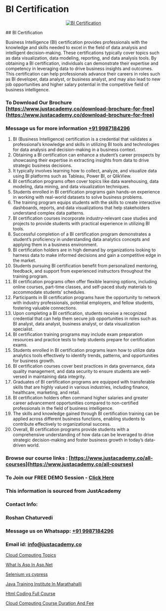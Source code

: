 # BI Certification

<p align="center">
  <a href="https://justacademy.co/course-detail/microsoft-power-bi-training">
    <img src="https://justacademy.co/storage2/course_image/1709962229_course_image.webp" alt="BI Certification">
  </a>
</p>
## BI Certification

Business Intelligence (BI) certification provides professionals with the knowledge and skills needed to excel in the field of data analysis and intelligent decision-making. These certifications typically cover topics such as data visualization, data modeling, reporting, and data analysis tools. By obtaining a BI certification, individuals can demonstrate their expertise and competency in leveraging data to drive business insights and outcomes. This certification can help professionals advance their careers in roles such as BI developer, data analyst, or business analyst, and may also lead to new job opportunities and higher salary potential in the competitive field of business intelligence.
### To Download Our Brochure [https://www.justacademy.co/download-brochure-for-free](https://www.justacademy.co/download-brochure-for-free)
### Message us for more information [+91 9987184296](https://api.whatsapp.com/send?phone=919987184296)
1) BI (Business Intelligence) certification is a credential that validates a professional’s knowledge and skills in utilizing BI tools and technologies for data analysis and decision-making in a business context.
2) Obtaining a BI certification can enhance a student’s career prospects by showcasing their expertise in extracting insights from data to drive strategic business decisions.
3) It typically involves learning how to collect, analyze, and visualize data using BI platforms such as Tableau, Power BI, or QlikView.
4) BI certification programs often cover topics like data warehousing, data modeling, data mining, and data visualization techniques.
5) Students enrolled in BI certification programs gain hands-on experience in working with real-world datasets to solve business problems.
6) The training program equips students with the skills to create interactive dashboards, reports, and data visualizations that help stakeholders understand complex data patterns.
7) BI certification courses incorporate industry-relevant case studies and projects to provide students with practical experience in utilizing BI tools.
8) Successful completion of a BI certification program demonstrates a student’s proficiency in understanding data analytics concepts and applying them in a business environment.
9) BI certification holders are in high demand by organizations looking to harness data to make informed decisions and gain a competitive edge in the market.
10) Students pursuing BI certification benefit from personalized mentoring, feedback, and support from experienced instructors throughout the training program.
11) BI certification programs often offer flexible learning options, including online courses, part-time classes, and self-paced study materials to accommodate students’ schedules.
12) Participants in BI certification programs have the opportunity to network with industry professionals, potential employers, and fellow students, fostering valuable connections.
13) Upon completing a BI certification, students receive a recognized credential that can help them secure job opportunities in roles such as BI analyst, data analyst, business analyst, or data visualization specialist.
14) BI certification training programs may include exam preparation resources and practice tests to help students prepare for certification exams.
15) Students enrolled in BI certification programs learn how to utilize data analytics tools effectively to identify trends, patterns, and opportunities for business growth.
16) BI certification courses cover best practices in data governance, data quality management, and data security to ensure students are well-versed in maintaining data integrity.
17) Graduates of BI certification programs are equipped with transferable skills that are highly valued in various industries, including finance, healthcare, marketing, and retail.
18) BI certification holders often command higher salaries and greater career advancement opportunities compared to non-certified professionals in the field of business intelligence.
19) The skills and knowledge gained through BI certification training can be applied across different business functions, enabling students to contribute effectively to organizational success.
20) Overall, BI certification programs provide students with a comprehensive understanding of how data can be leveraged to drive strategic decision-making and foster business growth in today’s data-driven world.

### Browse our course links : [https://www.justacademy.co/all-courses](https://www.justacademy.co/all-courses) 
### To Join our FREE DEMO Session - [Click Here](https://www.justacademy.co/register-for-course-demo)


### This information is sourced from JustAcademy
### Contact Info:
### Roshan Chaturvedi
### Message us on Whatsapp: [+91 9987184296](https://api.whatsapp.com/send?phone=919987184296)
### Email id: [info@justacademy.co](mailto:info@justacademy.co)
                
[Cloud Computing Topics](https://www.linkedin.com/pulse/cloud-computing-topics-justacademy-thane-5csxc?trackingId=7g9C4ccL%2BJ7qXdVTCgQT6Q%3D%3D&lipi=urn%3Ali%3Apage%3Ad_flagship3_company_admin%3BQUUDXGyzQlqUHLkfVC%2F2FQ%3D%3D)

[What Is Asp In Asp.Net](https://www.linkedin.com/pulse/what-asp-aspnet-justacademy-san-jose-mjd1f?trackingId=HtN1d0GexaEWzXsC9OFTqA%3D%3D&lipi=urn%3Ali%3Apage%3Ad_flagship3_company_admin%3BfImeOsNpR2eB0vaAt1OrTg%3D%3D)

[Selenium vs cypress](https://medium.com/@roneet705/selenium-vs-cypress-48dd69003dc9)

[Java Training Institute In Marathahalli](https://medium.com/@kamblerajas684/java-training-institute-in-marathahalli-f67c6e152095)

[Html Coding Full Course](https://justacademyin.github.io/justacademy/html-coding-full-course)

[Cloud Computing Course Duration And Fee](https://justacademyin.github.io/justacademy/cloud-computing-course-duration-and-fee)

